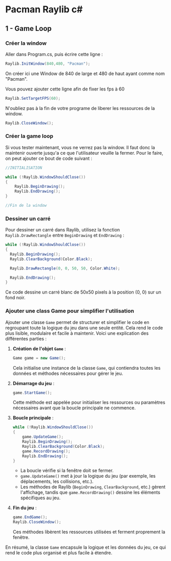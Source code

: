 # Pacman Raylib c#

## 1 - Game Loop

### Créer la window 

Aller dans Program.cs, puis écrire cette ligne :

``` csharp
Raylib.InitWindow(840,480, "Pacman");
```

On créer ici une Window de 840 de large et 480 de haut ayant comme nom "Pacman".

Vous pouvez ajouter cette ligne afin de fixer les fps à 60
``` csharp
Raylib.SetTargetFPS(60);
```

N'oubliez pas à la fin de votre programe de liberer les ressources de la window.
``` csharp
Raylib.CloseWindow();
```

### Créer la game loop

Si vous tester maintenant, vous ne verrez pas la window. Il faut donc la maintenir ouverte jusqu'a ce que l'utilisateur veuille la fermer.
Pour le faire, on peut ajouter ce bout de code suivant : 
``` csharp
//INITIALISATION

while (!Raylib.WindowShouldClose())
{
    Raylib.BeginDrawing();
    Raylib.EndDrawing();
}

//Fin de la window
```

### Dessiner un carré

Pour dessiner un carré dans Raylib, utilisez la fonction `Raylib.DrawRectangle` entre `BeginDrawing` et `EndDrawing` :

```csharp
while (!Raylib.WindowShouldClose())
{
  Raylib.BeginDrawing();
  Raylib.ClearBackground(Color.Black);

  Raylib.DrawRectangle(0, 0, 50, 50, Color.White);

  Raylib.EndDrawing();
}
```
Ce code dessine un carré blanc de 50x50 pixels à la position (0, 0) sur un fond noir.

### Ajouter une class Game pour simplifier l'utilisation

Ajouter une classe `Game` permet de structurer et simplifier le code en regroupant toute la logique du jeu dans une seule entité. Cela rend le code plus lisible, modulaire et facile à maintenir. Voici une explication des différentes parties :

1. **Création de l'objet `Game`** :
   ```csharp
   Game game = new Game();
   ```
   Cela initialise une instance de la classe `Game`, qui contiendra toutes les données et méthodes nécessaires pour gérer le jeu.

2. **Démarrage du jeu** :
   ```csharp
   game.StartGame();
   ```
   Cette méthode est appelée pour initialiser les ressources ou paramètres nécessaires avant que la boucle principale ne commence.

3. **Boucle principale** :
   ```csharp
   while (!Raylib.WindowShouldClose())
   {
       game.UpdateGame();
       Raylib.BeginDrawing();
       Raylib.ClearBackground(Color.Black);
       game.RecordDrawing();
       Raylib.EndDrawing();
   }
   ```
   - La boucle vérifie si la fenêtre doit se fermer.
   - `game.UpdateGame()` met à jour la logique du jeu (par exemple, les déplacements, les collisions, etc.).
   - Les méthodes de Raylib (`BeginDrawing`, `ClearBackground`, etc.) gèrent l'affichage, tandis que `game.RecordDrawing()` dessine les éléments spécifiques au jeu.

4. **Fin du jeu** :
   ```csharp
   game.EndGame();
   Raylib.CloseWindow();
   ```
   Ces méthodes libèrent les ressources utilisées et ferment proprement la fenêtre.

En résumé, la classe `Game` encapsule la logique et les données du jeu, ce qui rend le code plus organisé et plus facile à étendre.